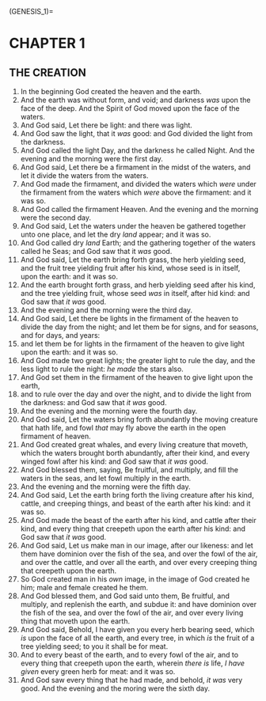 (GENESIS_1)=
# CHAPTER 1

## THE CREATION

1. In the beginning God created the heaven and the earth.
1. And the earth was without form, and void; and darkness *was* upon the face of the deep. And the Spirit of God moved upon the face of the waters.
1. And God said, Let there be light: and there was light.
1. And God saw the light, that it *was* good: and God divided the light from the darkness.
1. And God called the light Day, and the darkness he called Night. And the evening and the morning were the first day.
1. And God said, Let there be a firmament in the midst of the waters, and let it divide the waters from the waters.
1. And God made the firmament, and divided the waters which *were* under the firmament from the waters which *were* above the firmament: and it was so.
1. And God called the firmament Heaven. And the evening and the morning were the second day.
1. And God said, Let the waters under the heaven be gathered together unto one place, and let the dry *land* appear; and it was so.
1. And God called dry *land* Earth; and the gathering together of the waters called he Seas; and God saw that it *was* good.
1. And God said, Let the earth bring forth grass, the herb yielding seed, and the fruit tree yielding fruit after his kind, whose seed is in itself, upon the earth: and it was so.
1. And the earth brought forth grass, and herb yielding seed after his kind, and the tree yielding fruit, whose seed *was* in itself, after hid kind: and God saw that *it was* good.
1. And the evening and the morning were the third day.
1. And God said, Let there be lights in the firmament of the heaven to divide the day from the night; and let them be for signs, and for seasons, and for days, and years:
1. and let them be for lights in the firmament of the heaven to give light upon the earth: and it was so.
1. And God made two great lights; the greater light to rule the day, and the less light to rule the night: *he made* the stars also.
1. And God set them in the firmament of the heaven to give light upon the earth,
1. and to rule over the day and over the night, and to divide the light from the darkness: and God saw that *it was* good.
1. And the evening and the morning were the fourth day.
1. And God said, Let the waters bring forth abundantly the moving creature that hath life, and fowl *that* may fly above the earth in the open firmament of heaven.
1. And God created great whales, and every living creature that moveth, which the waters brought borth abundantly, after their kind, and every winged fowl after his kind: and God saw that *it was* good.
1. And God blessed them, saying, Be fruitful, and multiply, and fill the waters in the seas, and let fowl multiply in the earth.
1. And the evening and the morning were the fifth day.
1. And God said, Let the earth bring forth the living creature after his kind, cattle, and creeping things, and beast of the earth after his kind: and it was so.
1. And God made the beast of the earth after his kind, and cattle after their kind, and every thing that creepeth upon the earth after his kind: and God saw that *it was* good.
1. And God said, Let us make man in our image, after our likeness: and let them have dominion over the fish of the sea, and over the fowl of the air, and over the cattle, and over all the earth, and over every creeping thing that creepeth upon the earth.
1. So God created man in his *own* image, in the image of God created he him; male and female created he them.
1. And God blessed them, and God said unto them, Be fruitful, and multiply, and replenish the earth, and subdue it: and have dominion over the fish of the sea, and over the fowl of the air, and over every living thing that moveth upon the earth.
1. And God said, Behold, I have given you every herb bearing seed, which *is* upon the face of all the earth, and every tree, in which *is* the fruit of a tree yielding seed; to you it shall be for meat.
1. And to every beast of the earth, and to every fowl of the air, and to every thing that creepeth upon the earth, wherein *there is* life, *I have given* every green herb for meat: and it was so.
1. And God saw every thing that he had made, and behold, *it was* very good. And the evening and the moring were the sixth day.